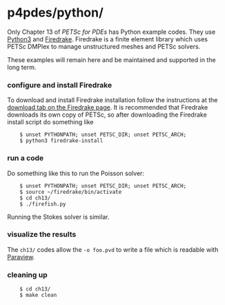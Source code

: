 p4pdes/python/
==============

Only Chapter 13 of _PETSc for PDEs_ has Python example codes.  They use
[Python3](https://www.python.org/) and [Firedrake](https://www.firedrakeproject.org/).
Firedrake is a finite element library which uses PETSc DMPlex to manage
unstructured meshes and PETSc solvers.

These examples will remain here and be maintained and supported in the long
term.

### configure and install Firedrake

To download and install Firedrake installation follow the instructions at the
[download tab on the Firedrake page](https://www.firedrakeproject.org/download.html).
It is recommended that Firedrake downloads its own copy of PETSc, so after
downloading the Firedrake install script do something like

        $ unset PYTHONPATH; unset PETSC_DIR; unset PETSC_ARCH;
        $ python3 firedrake-install

### run a code

Do something like this to run the Poisson solver:

        $ unset PYTHONPATH; unset PETSC_DIR; unset PETSC_ARCH;
        $ source ~/firedrake/bin/activate
        $ cd ch13/
        $ ./firefish.py

Running the Stokes solver is similar.

### visualize the results

The `ch13/` codes allow the `-o foo.pvd` to write a file which is readable with
[Paraview](https://www.paraview.org/).

### cleaning up

        $ cd ch13/
        $ make clean

